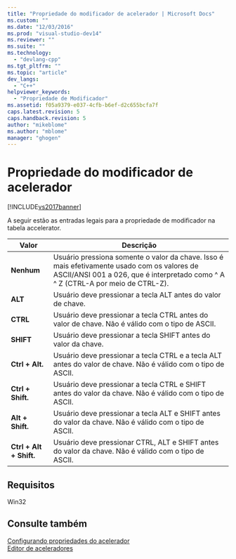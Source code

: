 ```yaml
---
title: "Propriedade do modificador de acelerador | Microsoft Docs"
ms.custom: ""
ms.date: "12/03/2016"
ms.prod: "visual-studio-dev14"
ms.reviewer: ""
ms.suite: ""
ms.technology: 
  - "devlang-cpp"
ms.tgt_pltfrm: ""
ms.topic: "article"
dev_langs: 
  - "C++"
helpviewer_keywords: 
  - "Propriedade de Modificador"
ms.assetid: f05a9379-e037-4cfb-b6ef-d2c655bcfa7f
caps.latest.revision: 5
caps.handback.revision: 5
author: "mikeblome"
ms.author: "mblome"
manager: "ghogen"
---
```

# Propriedade do modificador de acelerador
[!INCLUDE[vs2017banner](../assembler/inline/includes/vs2017banner.md)]

A seguir estão as entradas legais para a propriedade de modificador na tabela accelerator.  
  
|Valor|Descrição|  
|-----------|---------------|  
|**Nenhum**|Usuário pressiona somente o valor da chave.  Isso é mais efetivamente usado com os valores de ASCII\/ANSI 001 a 026, que é interpretado como ^ A ^ Z \(CTRL\-A por meio de CTRL\-Z\).|  
|**ALT**|Usuário deve pressionar a tecla ALT antes do valor de chave.|  
|**CTRL**|Usuário deve pressionar a tecla CTRL antes do valor de chave.  Não é válido com o tipo de ASCII.|  
|**SHIFT**|Usuário deve pressionar a tecla SHIFT antes do valor da chave.|  
|**Ctrl \+ Alt.**|Usuário deve pressionar a tecla CTRL e a tecla ALT antes do valor de chave.  Não é válido com o tipo de ASCII.|  
|**Ctrl \+ Shift.**|Usuário deve pressionar a tecla CTRL e SHIFT antes do valor da chave.  Não é válido com o tipo de ASCII.|  
|**Alt \+ Shift.**|Usuário deve pressionar a tecla ALT e SHIFT antes do valor da chave.  Não é válido com o tipo de ASCII.|  
|**Ctrl \+ Alt \+ Shift.**|Usuário deve pressionar CTRL, ALT e SHIFT antes do valor da chave.  Não é válido com o tipo de ASCII.|  
  
## Requisitos  
 Win32  
  
## Consulte também  
 [Configurando propriedades do acelerador](../windows/setting-accelerator-properties.md)   
 [Editor de aceleradores](../Topic/Accelerator%20Editor.md)